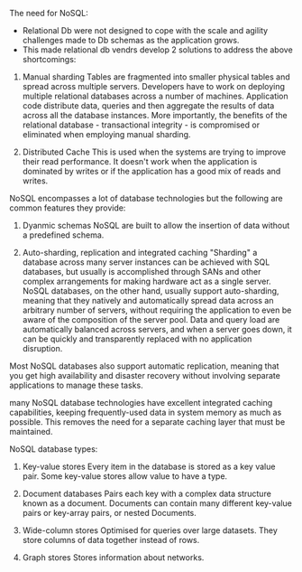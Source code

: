 The need for NoSQL:
- Relational Db were not designed to cope with the scale and agility challenges made to Db schemas as the application grows.
- This made relational db vendrs develop 2 solutions to address the above shortcomings:
1. Manual sharding
Tables are fragmented into smaller physical tables and spread across multiple servers. Developers have to work on deploying multiple relational databases across a number of machines. Application code distribute data, queries and then aggregate the results of data across all the database instances. More importantly, the benefits of the relational database - transactional integrity - is compromised or eliminated when employing manual sharding.

2. Distributed Cache
This is used when the systems are trying to improve their read performance. It doesn't work when the application is dominated by writes or if the application has a good mix of reads and writes.


NoSQL encompasses a lot of database technologies but the following are common features they provide:
1. Dyanmic schemas
NoSQL are built to allow the insertion of data without a predefined schema. 

2. Auto-sharding, replication and integrated caching
"Sharding" a database across many server instances can be achieved with SQL databases, but usually is accomplished through SANs and other complex arrangements for making hardware act as a single server. NoSQL databases, on the other hand, usually support auto-sharding, meaning that they natively and automatically spread data across an arbitrary number of servers, without requiring the application to even be aware of the composition of the server pool. Data and query load are automatically balanced across servers, and when a server goes down, it can be quickly and transparently replaced with no application disruption.

Most NoSQL databases also support automatic replication, meaning that you get high availability and disaster recovery without involving separate applications to manage these tasks.

many NoSQL database technologies have excellent integrated caching capabilities, keeping frequently-used data in system memory as much as possible. This removes the need for a separate caching layer that must be maintained.


NoSQL database types:
1. Key-value stores
Every item in the database is stored as a key value pair. Some key-value stores allow value to have a type.

2. Document databases
Pairs each key with a complex data structure known as a document. Documents can contain many different key-value pairs or key-array pairs, or nested Documents.

3. Wide-column stores
Optimised for queries over large datasets. They store columns of data together instead of rows.

4. Graph stores
Stores information about networks.
